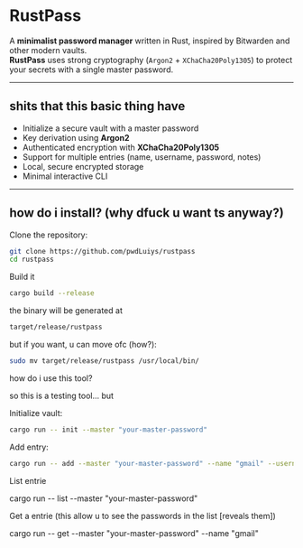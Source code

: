 # RustPass

A **minimalist password manager** written in Rust, inspired by Bitwarden and other modern vaults.  
**RustPass** uses strong cryptography (`Argon2` + `XChaCha20Poly1305`) to protect your secrets with a single master password.

---

## shits that this basic thing have
- Initialize a secure vault with a master password
- Key derivation using **Argon2**
- Authenticated encryption with **XChaCha20Poly1305**
- Support for multiple entries (name, username, password, notes)
- Local, secure encrypted storage
- Minimal interactive CLI

---

## how do i install? (why dfuck u want ts anyway?)

Clone the repository:

```bash
git clone https://github.com/pwdLuiys/rustpass
cd rustpass
```

Build it
```bash
cargo build --release
```
the binary will be generated at
```bash
target/release/rustpass

```
but if you want, u can move ofc
(how?):

```bash
sudo mv target/release/rustpass /usr/local/bin/

```
how do i use this tool?

so this is a testing tool... but

Initialize vault:
```bash
cargo run -- init --master "your-master-password"

```
Add entry:
```bash
cargo run -- add --master "your-master-password" --name "gmail" --username "me@gmail.com" --password "mypassword"

```
List entrie

cargo run -- list --master "your-master-password"

Get a entrie (this allow u to see the passwords in the list [reveals them])

cargo run -- get --master "your-master-password" --name "gmail"




